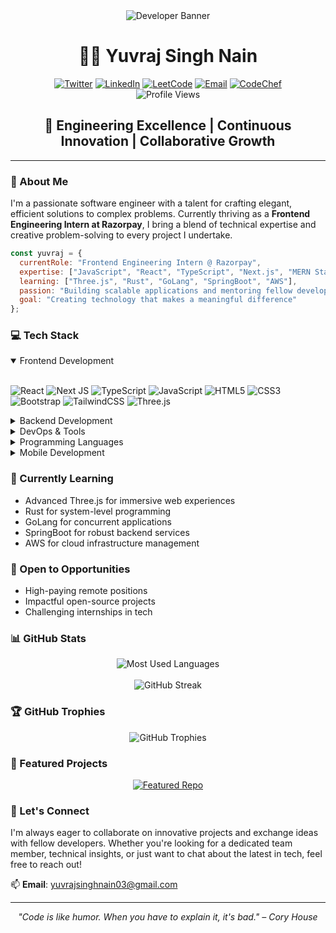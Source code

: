 <div align="center">
  <img src="https://api.placeholder.com/600/300" alt="Developer Banner"/>
</div>

# <div align="center">👨‍💻 Yuvraj Singh Nain</div>

<div align="center">
  <a href="https://twitter.com/yuvrajsinghnain"><img src="https://img.shields.io/badge/Twitter-%231DA1F2.svg?style=for-the-badge&logo=Twitter&logoColor=white" alt="Twitter"></a>
  <a href="https://linkedin.com/in/yuvraj-singh-nain-76715921b"><img src="https://img.shields.io/badge/linkedin-%230077B5.svg?style=for-the-badge&logo=linkedin&logoColor=white" alt="LinkedIn"></a>
  <a href="https://leetcode.com/yuvrajsinghnain03/"><img src="https://img.shields.io/badge/LeetCode-000000?style=for-the-badge&logo=LeetCode&logoColor=#d16c06" alt="LeetCode"></a>
  <a href="mailto:yuvrajsinghnain03@gmail.com"><img src="https://img.shields.io/badge/Gmail-D14836?style=for-the-badge&logo=gmail&logoColor=white" alt="Email"></a>
  <a href="https://www.codechef.com/users/yuvraj2495"><img src="https://img.shields.io/badge/CodeChef-%23964B00.svg?style=for-the-badge&logo=CodeChef&logoColor=white" alt="CodeChef"></a>
</div>

<div align="center">
  <img src="https://komarev.com/ghpvc/?username=yuvrajinbhakti&label=Profile%20views&color=0e75b6&style=flat" alt="Profile Views">
</div>

## <div align="center">💫 Engineering Excellence | Continuous Innovation | Collaborative Growth</div>

---

### 🚀 About Me

I'm a passionate software engineer with a talent for crafting elegant, efficient solutions to complex problems. Currently thriving as a **Frontend Engineering Intern at Razorpay**, I bring a blend of technical expertise and creative problem-solving to every project I undertake.

```javascript
const yuvraj = {
  currentRole: "Frontend Engineering Intern @ Razorpay",
  expertise: ["JavaScript", "React", "TypeScript", "Next.js", "MERN Stack"],
  learning: ["Three.js", "Rust", "GoLang", "SpringBoot", "AWS"],
  passion: "Building scalable applications and mentoring fellow developers",
  goal: "Creating technology that makes a meaningful difference"
};
```

### 💻 Tech Stack

<details open>
<summary>Frontend Development</summary>
<br>
  
![React](https://img.shields.io/badge/react-%2320232a.svg?style=for-the-badge&logo=react&logoColor=%2361DAFB)
![Next JS](https://img.shields.io/badge/Next-black?style=for-the-badge&logo=next.js&logoColor=white)
![TypeScript](https://img.shields.io/badge/typescript-%23007ACC.svg?style=for-the-badge&logo=typescript&logoColor=white)
![JavaScript](https://img.shields.io/badge/javascript-%23323330.svg?style=for-the-badge&logo=javascript&logoColor=%23F7DF1E)
![HTML5](https://img.shields.io/badge/html5-%23E34F26.svg?style=for-the-badge&logo=html5&logoColor=white)
![CSS3](https://img.shields.io/badge/css3-%231572B6.svg?style=for-the-badge&logo=css3&logoColor=white)
![Bootstrap](https://img.shields.io/badge/bootstrap-%23563D7C.svg?style=for-the-badge&logo=bootstrap&logoColor=white)
![TailwindCSS](https://img.shields.io/badge/tailwindcss-%2338B2AC.svg?style=for-the-badge&logo=tailwind-css&logoColor=white)
![Three.js](https://img.shields.io/badge/threejs-black?style=for-the-badge&logo=three.js&logoColor=white)

</details>

<details>
<summary>Backend Development</summary>
<br>
  
![NodeJS](https://img.shields.io/badge/node.js-6DA55F?style=for-the-badge&logo=node.js&logoColor=white)
![Express.js](https://img.shields.io/badge/express.js-%23404d59.svg?style=for-the-badge&logo=express&logoColor=%2361DAFB)
![MongoDB](https://img.shields.io/badge/MongoDB-%234ea94b.svg?style=for-the-badge&logo=mongodb&logoColor=white)
![Firebase](https://img.shields.io/badge/firebase-%23039BE5.svg?style=for-the-badge&logo=firebase)
![GraphQL](https://img.shields.io/badge/-GraphQL-E10098?style=for-the-badge&logo=graphql&logoColor=white)

</details>

<details>
<summary>DevOps & Tools</summary>
<br>
  
![Docker](https://img.shields.io/badge/docker-%230db7ed.svg?style=for-the-badge&logo=docker&logoColor=white)
![Kubernetes](https://img.shields.io/badge/kubernetes-%23326ce5.svg?style=for-the-badge&logo=kubernetes&logoColor=white)
![Git](https://img.shields.io/badge/git-%23F05033.svg?style=for-the-badge&logo=git&logoColor=white)
![GitHub Actions](https://img.shields.io/badge/github%20actions-%232671E5.svg?style=for-the-badge&logo=githubactions&logoColor=white)
![Vercel](https://img.shields.io/badge/vercel-%23000000.svg?style=for-the-badge&logo=vercel&logoColor=white)

</details>

<details>
<summary>Programming Languages</summary>
<br>
  
![C](https://img.shields.io/badge/c-%2300599C.svg?style=for-the-badge&logo=c&logoColor=white)
![C++](https://img.shields.io/badge/c++-%2300599C.svg?style=for-the-badge&logo=c%2B%2B&logoColor=white)
![Python](https://img.shields.io/badge/python-3670A0?style=for-the-badge&logo=python&logoColor=ffdd54)
![Dart](https://img.shields.io/badge/dart-%230175C2.svg?style=for-the-badge&logo=dart&logoColor=white)
![Rust](https://img.shields.io/badge/rust-%23000000.svg?style=for-the-badge&logo=rust&logoColor=white)
![Go](https://img.shields.io/badge/go-%2300ADD8.svg?style=for-the-badge&logo=go&logoColor=white)

</details>

<details>
<summary>Mobile Development</summary>
<br>
  
![Flutter](https://img.shields.io/badge/Flutter-%2302569B.svg?style=for-the-badge&logo=Flutter&logoColor=white)
![React Native](https://img.shields.io/badge/react_native-%2320232a.svg?style=for-the-badge&logo=react&logoColor=%2361DAFB)

</details>

### 🌱 Currently Learning

- Advanced Three.js for immersive web experiences
- Rust for system-level programming
- GoLang for concurrent applications
- SpringBoot for robust backend services
- AWS for cloud infrastructure management

### 💼 Open to Opportunities

- High-paying remote positions
- Impactful open-source projects
- Challenging internships in tech

### 📊 GitHub Stats

<div align="center">
  <img src="https://github-readme-stats.vercel.app/api/top-langs?username=yuvrajinbhakti&show_icons=true&locale=en&layout=compact&theme=tokyonight" alt="Most Used Languages" />
  <br><br>
  <img src="https://github-readme-streak-stats.herokuapp.com/?user=yuvrajinbhakti&theme=tokyonight" alt="GitHub Streak" />
</div>

### 🏆 GitHub Trophies

<div align="center">
  <img src="https://github-profile-trophy.vercel.app/?username=yuvrajinbhakti&theme=onedark&column=4&margin-w=15&margin-h=15" alt="GitHub Trophies" />
</div>

### 📌 Featured Projects

<div align="center">
  <a href="https://github.com/yuvrajinbhakti">
    <img src="https://github-readme-stats.vercel.app/api/pin/?username=yuvrajinbhakti&repo=YOUR_FEATURED_REPO&theme=tokyonight" alt="Featured Repo" />
  </a>
</div>

### 🤝 Let's Connect

I'm always eager to collaborate on innovative projects and exchange ideas with fellow developers. Whether you're looking for a dedicated team member, technical insights, or just want to chat about the latest in tech, feel free to reach out!

📫 **Email**: yuvrajsinghnain03@gmail.com

---

<div align="center">
  <i>"Code is like humor. When you have to explain it, it's bad." – Cory House</i>
</div>
